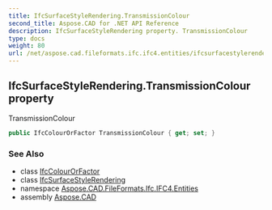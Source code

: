 ```yaml
---
title: IfcSurfaceStyleRendering.TransmissionColour
second_title: Aspose.CAD for .NET API Reference
description: IfcSurfaceStyleRendering property. TransmissionColour
type: docs
weight: 80
url: /net/aspose.cad.fileformats.ifc.ifc4.entities/ifcsurfacestylerendering/transmissioncolour/
---
```

## IfcSurfaceStyleRendering.TransmissionColour property

TransmissionColour

```csharp
public IfcColourOrFactor TransmissionColour { get; set; }
```

### See Also

* class [IfcColourOrFactor](../../../aspose.cad.fileformats.ifc.ifc4.types/ifccolourorfactor/)
* class [IfcSurfaceStyleRendering](../)
* namespace [Aspose.CAD.FileFormats.Ifc.IFC4.Entities](../../ifcsurfacestylerendering/)
* assembly [Aspose.CAD](../../../)


